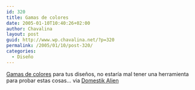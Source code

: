 ```yaml
---
id: 320
title: Gamas de colores
date: 2005-01-10T10:40:26+02:00
author: Chavalina
layout: post
guid: http://www.wp.chavalina.net/?p=320
permalink: /2005/01/10/post-320/
categories:
  - Diseño
---
```

<a href="http://www.returnofdesign.com/spectacle/show.php?page=16" target="_blank">Gamas de colores</a> para tus diseños, no estaría mal tener una herramienta para probar estas cosas… via <a href="http://www.domestikalien.com/?p=162" target="_blank">Domestik Alien</a>